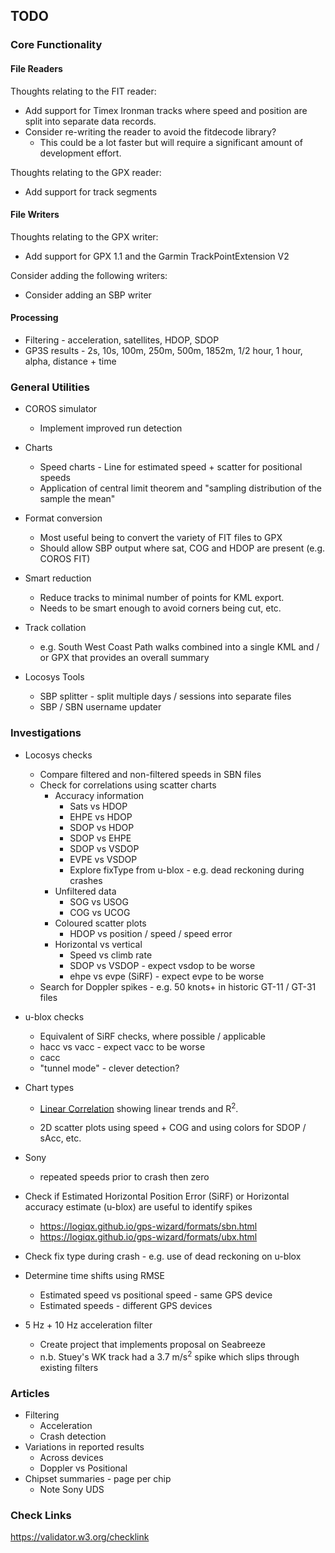 ## TODO

### Core Functionality

#### File Readers

Thoughts relating to the FIT reader:

- Add support for Timex Ironman tracks where speed and position are split into separate data records.
- Consider re-writing the reader to avoid the fitdecode library?
  - This could be a lot faster but will require a significant amount of development effort.

Thoughts relating to the GPX reader:

- Add support for track segments




#### File Writers

Thoughts relating to the GPX writer:

- Add support for GPX 1.1 and the Garmin TrackPointExtension V2

Consider adding the following writers:

- Consider adding an SBP writer



#### Processing

- Filtering - acceleration, satellites, HDOP, SDOP
- GP3S results - 2s, 10s, 100m, 250m, 500m, 1852m, 1/2 hour, 1 hour, alpha, distance + time



### General Utilities

- COROS simulator
  - Implement improved run detection
- Charts
  - Speed charts - Line for estimated speed + scatter for positional speeds
  - Application of central limit theorem and "sampling distribution of the sample the mean" 
- Format conversion
  - Most useful being to convert the variety of FIT files to GPX
  - Should allow SBP output where sat, COG and HDOP are present (e.g. COROS FIT)
- Smart reduction
  - Reduce tracks to minimal number of points for KML export.
  - Needs to be smart enough to avoid corners being cut, etc.

- Track collation
  - e.g. South West Coast Path walks combined into a single KML and / or GPX that provides an overall summary
- Locosys Tools
  - SBP splitter - split multiple days / sessions into separate files
  - SBP / SBN username updater



### Investigations

- Locosys checks
  - Compare filtered and non-filtered speeds in SBN files
  - Check for correlations using scatter charts
    - Accuracy information
      - Sats vs HDOP
      - EHPE vs HDOP
      - SDOP vs HDOP
      - SDOP vs EHPE
      - SDOP vs VSDOP
      - EVPE vs VSDOP
      - Explore fixType from u-blox - e.g. dead reckoning during crashes
    - Unfiltered data
      - SOG vs USOG
      - COG vs UCOG
    - Coloured scatter plots
      - HDOP vs position / speed / speed error
    - Horizontal vs vertical
      - Speed vs climb rate
      - SDOP vs VSDOP - expect vsdop to be worse
      - ehpe vs evpe (SiRF) - expect evpe to be worse
  - Search for Doppler spikes - e.g. 50 knots+ in historic GT-11 / GT-31 files
- u-blox checks
  - Equivalent of SiRF checks, where possible / applicable
  - hacc vs vacc - expect vacc to be worse
  - cacc
  - "tunnel mode" - clever detection?

- Chart types
  - [Linear Correlation](https://condor.depaul.edu/sjost/it223/documents/correlation.htm) showing linear trends and R<sup>2</sup>.

  - 2D scatter plots using speed + COG and using colors for SDOP / sAcc, etc.
  
- Sony
  - repeated speeds prior to crash then zero

- Check if Estimated Horizontal Position Error (SiRF) or Horizontal accuracy estimate (u-blox) are useful to identify spikes
  - https://logiqx.github.io/gps-wizard/formats/sbn.html
  -  https://logiqx.github.io/gps-wizard/formats/ubx.html
- Check fix type during crash - e.g. use of dead reckoning on u-blox
- Determine time shifts using RMSE
  - Estimated speed vs positional speed - same GPS device
  - Estimated speeds - different GPS devices
- 5 Hz + 10 Hz acceleration filter
  - Create project that implements proposal on Seabreeze
  - n.b. Stuey's WK track had a 3.7 m/s<sup>2</sup> spike which slips through existing filters



### Articles

- Filtering
  - Acceleration
  - Crash detection
- Variations in reported results
  - Across devices
  - Doppler vs Positional
- Chipset summaries - page per chip
  - Note Sony UDS



### Check Links

https://validator.w3.org/checklink

